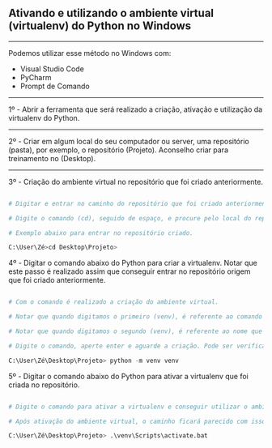 ## Ativando e utilizando o ambiente virtual (virtualenv) do Python no Windows

---

Podemos utilizar esse método no Windows com:

- Visual Studio Code
- PyCharm
- Prompt de Comando

---

1º - Abrir a ferramenta que será realizado a criação, ativação e utilização da virtualenv do Python.

---

2º - Criar em algum local do seu computador ou server, uma repositório (pasta), por exemplo, o repositório (Projeto). Aconselho criar para treinamento no (Desktop).

---

3º - Criação do ambiente virtual no repositório que foi criado anteriormente.

```python

# Digitar e entrar no caminho do repositório que foi criado anteriormente. Faça isso pela ferramente que está utilizando como terminal.

# Digite o comando (cd), seguido de espaço, e procure pelo local do repositório criado anteriormente.

# Exemplo abaixo para entrar no repositório criado.

C:\User\Zé>cd Desktop\Projeto> 

```
4º - Digitar o comando abaixo do Python para criar a virtualenv. Notar que este passo é realizado assim que conseguir entrar no repositório origem que foi criado anteriormente.

```python

# Com o comando é realizado a criação do ambiente virtual.

# Notar que quando digitamos o primeiro (venv), é referente ao comando do Python, não podendo ser alterado.

# Notar que quando digitamos o segundo (venv), é referente ao nome que você pode dar a seu ambiente virtual. Pode ser qualquer coisa, mas por padrão, criarei como (venv).

# Digite o comando, aperte enter e aguarde a criação. Pode ser verificado entrando diretamente no repositório que foi criado anteriormente.

C:\User\Zé\Desktop\Projeto> python -m venv venv 

```

5º - Digitar o comando abaixo do Python para ativar a virtualenv que foi criada no repositório.

```python

# Digite o comando para ativar a virtualenv e conseguir utilizar o ambiente virtual.

# Após ativação do ambiente virtual, o caminho ficará parecido com isso "(venv) C:\User\Zé\Desktop\Projeto>"

C:\User\Zé\Desktop\Projeto> .\venv\Scripts\activate.bat

```











